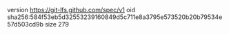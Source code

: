 version https://git-lfs.github.com/spec/v1
oid sha256:584f53eb5d32553239160849d5c711e8a3795e573520b20b79534e57d503cd9b
size 279
